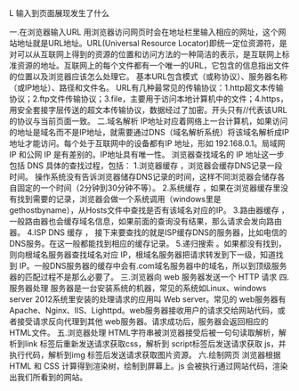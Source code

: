 L 输入到页面展现发生了什么

一.在浏览器输入URL
       用浏览器访问网页时会在地址栏里输入相应的网址，这个网站地址就是URL地址。URL(Universal Resource Locator)即统一定位资源符，是对可以从互联网上得到的资源的位置和访问方法的一种简洁的表示，是互联网上标准资源的地址。互联网上的每个文件都有一个唯一的URL，它包含的信息指出文件的位置以及浏览器应该怎么处理它。
              基本URL包含模式（或称协议）、服务器名称（或IP地址）、路径和文件名。 URL有几种最常见的传输协议：1.http超文本传输协议；2.ftp文件传输协议；3.file，主要用于访问本地计算机中的文件；4.https，用安全套接字层传送的超文本传输协议，数据经过了加密。开头只有//代表该URL的协议与当前页面一致。
	      二.域名解析
	              IP地址对应着网络上一台计算机，如果访问的地址是域名而不是IP地址，就需要通过DNS（域名解析系统）将该域名解析成IP地址才能访问。每个处于互联网中的设备都有IP 地址，形如 192.168.0.1。局域网 IP 和公网 IP 是有差别的。IP地址具有唯一性。
		             浏览器查找域名的 IP 地址这一步包括 DNS 具体的查找过程，包括：
			             1.浏览器缓存 ，浏览器会缓存DNS记录一段时间。 操作系统没有告诉浏览器储存DNS记录的时间，这样不同浏览器会储存各自固定的一个时间（2分钟到30分钟不等）。
				            2.系统缓存 ，如果在浏览器缓存里没有找到需要的记录，浏览器会做一个系统调用（windows里是gethostbyname），从Hosts文件中查找是否有该域名对应的IP。
					           3.路由器缓存 ，一般路由器也会缓存域名信息，如果前面的查询没有结果，那么请求会发向路由器。
						          4.ISP DNS 缓存 ， 接下来要查找的就是ISP缓存DNS的服务器，比如电信的DNS服务。在这一般都能找到相应的缓存记录。
							          5.递归搜索 。如果都没有找到，则向根域名服务器查找域名对应 IP，根域名服务器把请求转发到下一级，知道找到 IP。一般DNS服务器的缓存中会有.com域名服务器中的域名，所以到顶级服务器的匹配过程不是那么必要了。
								  三.浏览器向 web 服务器发送一个 HTTP 请求
								  四.服务器处理
								         服务器是一台安装系统的机器，常见的系统如Linux、windows server 2012系统里安装的处理请求的应用叫 Web server。常见的 web服务器有 Apache、Nginx、IIS、Lighttpd。web服务器接收用户的请求交给网站代码，或者接受请求反向代理到其他 web服务器。请求成功后，服务器会返回相应的HTML文件。
									 五.浏览器处理
									        HTML字符串被浏览器接受后被一句句读取解析，解析到link 标签后重新发送请求获取css，解析到 script标签后发送请求获取 js，并执行代码，解析到img 标签后发送请求获取图片资源。
										六.绘制网页
										       浏览器根据 HTML 和 CSS 计算得到渲染树，绘制到屏幕上。js 会被执行通过网站代码，渲染出我们所看到的网站。
